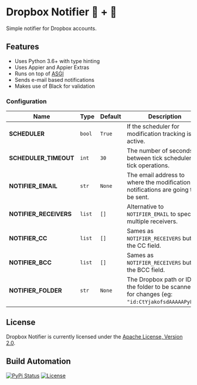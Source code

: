 # Dropbox Notifier 🐍 + 📄

Simple notifier for Dropbox accounts.

## Features

* Uses Python 3.6+ with type hinting
* Uses Appier and Appier Extras
* Runs on top of [ASGI](https://asgi.readthedocs.io/en/latest/)
* Sends e-mail based notifications
* Makes use of Black for validation

### Configuration

| Name                   | Type   | Default | Description                                                                                      |
| ---------------------- | ------ | ------- | ------------------------------------------------------------------------------------------------ |
| **SCHEDULER**          | `bool` | `True`  | If the scheduler for modification tracking is active.                                            |
| **SCHEDULER_TIMEOUT**  | `int`  | `30`    | The number of seconds between tick scheduler tick operations.                                    |
| **NOTIFIER_EMAIL**     | `str`  | `None`  | The email address to where the modification notifications are going to be sent.                  |
| **NOTIFIER_RECEIVERS** | `list` | `[]`    | Alternative to `NOTIFIER_EMAIL` to specify multiple receivers.                                   |
| **NOTIFIER_CC**        | `list` | `[]`    | Sames as `NOTIFIER_RECEIVERS` but for the CC field.                                              |
| **NOTIFIER_BCC**       | `list` | `[]`    | Sames as `NOTIFIER_RECEIVERS` but for the BCC field.                                             |
| **NOTIFIER_FOLDER**    | `str`  | `None`  | The Dropbox path or ID of the folder to be scanned for changes (eg: `"id:CtYjakofsdAAAAAPyEg"`). |

## License

Dropbox Notifier is currently licensed under the [Apache License, Version 2.0](http://www.apache.org/licenses/).

## Build Automation

[![PyPi Status](https://img.shields.io/pypi/v/dropbox-notifier.svg)](https://pypi.python.org/pypi/dropbox-notifier)
[![License](https://img.shields.io/badge/license-Apache%202.0-blue.svg)](https://www.apache.org/licenses/)
